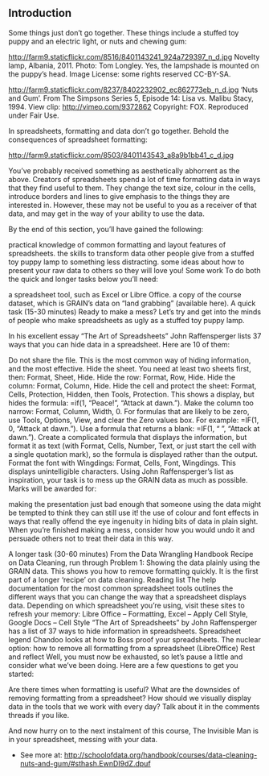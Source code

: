 Introduction
------------

Some things just don’t go together. These things include a stuffed toy puppy and an electric light, or nuts and chewing gum:

http://farm9.staticflickr.com/8516/8401143241_924a729397_n_d.jpg
Novelty lamp, Albania, 2011. Photo: Tom Longley. Yes, the lampshade is mounted on the puppy’s head. Image License: some rights reserved CC-BY-SA.

http://farm9.staticflickr.com/8237/8402232902_ec862773eb_n_d.jpg
‘Nuts and Gum’. From The Simpsons Series 5, Episode 14: Lisa vs. Malibu Stacy, 1994. View clip: http://vimeo.com/9372862 Copyright: FOX. Reproduced under Fair Use.

In spreadsheets, formatting and data don’t go together. Behold the consequences of spreadsheet formatting:

http://farm9.staticflickr.com/8503/8401143543_a8a9b1bb41_c_d.jpg

You’ve probably received something as aesthetically abhorrent as the above. Creators of spreadsheets spend a lot of time formatting data in ways that they find useful to them. They change the text size, colour in the cells, introduce borders and lines to give emphasis to the things they are interested in. However, these may not be useful to you as a receiver of that data, and may get in the way of your ability to use the data.

By the end of this section, you’ll have gained the following:

practical knowledge of common formatting and layout features of spreadsheets.
the skills to transform data other people give from a stuffed toy puppy lamp to something less distracting.
some ideas about how to present your raw data to others so they will love you!
Some work
To do both the quick and longer tasks below you’ll need:

a spreadsheet tool, such as Excel or Libre Office.
a copy of the course dataset, which is GRAIN’s data on “land grabbing” (available here).
A quick task (15-30 minutes)
Ready to make a mess? Let’s try and get into the minds of people who make spreadsheets as ugly as a stuffed toy puppy lamp.

In his excellent essay “The Art of Spreadsheets” John Raffensperger lists 37 ways that you can hide data in a spreadsheet. Here are 10 of them:

Do not share the file. This is the most common way of hiding information, and the most effective.
Hide the sheet. You need at least two sheets first, then: Format, Sheet, Hide.
Hide the row: Format, Row, Hide.
Hide the column: Format, Column, Hide.
Hide the cell and protect the sheet: Format, Cells, Protection, Hidden, then Tools, Protection. This shows a display, but hides the formula: =if(1, “Peace!”, “Attack at dawn.”).
Make the column too narrow: Format, Column, Width, 0.
For formulas that are likely to be zero, use Tools, Options, View, and clear the Zero values box. For example: =IF(1, 0, “Attack at dawn.”).
Use a formula that returns a blank: =IF(1, “ ”, “Attack at dawn.”).
Create a complicated formula that displays the information, but format it as text (with Format, Cells, Number, Text, or just start the cell with a single quotation mark), so the formula is displayed rather than the output.
Format the font with Wingdings: Format, Cells, Font, Wingdings. This displays unintelligible characters.
Using John Raffensperger’s list as inspiration, your task is to mess up the GRAIN data as much as possible. Marks will be awarded for:

making the presentation just bad enough that someone using the data might be tempted to think they can still use it!
the use of colour and font effects in ways that really offend the eye
ingenuity in hiding bits of data in plain sight.
When you’re finished making a mess, consider how you would undo it and persuade others not to treat their data in this way.

A longer task (30-60 minutes)
From the Data Wrangling Handbook Recipe on Data Cleaning, run through Problem 1: Showing the data plainly using the GRAIN data. This shows you how to remove formatting quickly. It is the first part of a longer ‘recipe’ on data cleaning.
Reading list
The help documentation for the most common spreadsheet tools outlines the different ways that you can change the way that a spreadsheet displays data. Depending on which spreadsheet you’re using, visit these sites to refresh your memory: Libre Office – Formatting, Excel – Apply Cell Style, Google Docs – Cell Style
“The Art of Spreadsheets” by John Raffensperger has a list of 37 ways to hide information in spreadsheets.
Spreadsheet legend Chandoo looks at how to Boss proof your spreadsheets.
The nuclear option: how to remove all formatting from a spreadsheet (LibreOffice)
Rest and reflect
Well, you must now be exhausted, so let’s pause a little and consider what we’ve been doing. Here are a few questions to get you started:

Are there times when formatting is useful?
What are the downsides of removing formatting from a spreadsheet?
How should we visually display data in the tools that we work with every day?
Talk about it in the comments threads if you like.

And now hurry on to the next instalment of this course, The Invisible Man is in your spreadsheet, messing with your data.

- See more at: http://schoolofdata.org/handbook/courses/data-cleaning-nuts-and-gum/#sthash.EwnDI9dZ.dpuf
